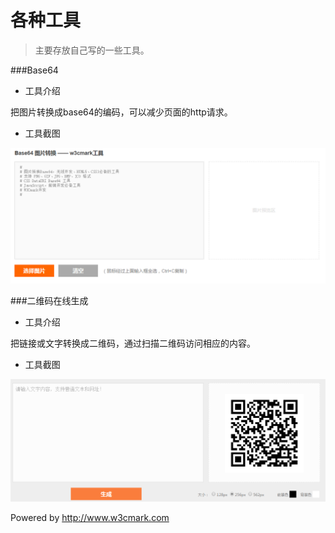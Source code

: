 # 各种工具

>主要存放自己写的一些工具。

###Base64

+ 工具介绍

把图片转换成base64的编码，可以减少页面的http请求。

+ 工具截图

![base64截图](img/base64.png)

###二维码在线生成

+ 工具介绍

把链接或文字转换成二维码，通过扫描二维码访问相应的内容。

+ 工具截图

![二维码截图](img/ewm.png)


Powered by http://www.w3cmark.com

